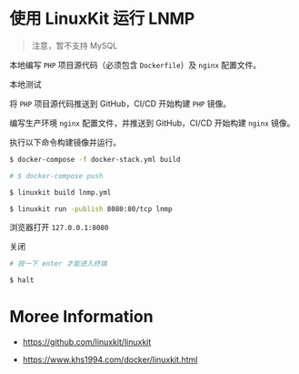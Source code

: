 # 使用 LinuxKit 运行 LNMP

>注意，暂不支持 MySQL

本地编写 `PHP` 项目源代码（必须包含 `Dockerfile`）及 `nginx` 配置文件。

本地测试

将 `PHP` 项目源代码推送到 GitHub，CI/CD 开始构建 `PHP` 镜像。

编写生产环境 `nginx` 配置文件，并推送到 GitHub，CI/CD 开始构建 `nginx` 镜像。

执行以下命令构建镜像并运行。

```bash
$ docker-compose -f docker-stack.yml build

# $ docker-compose push

$ linuxkit build lnmp.yml

$ linuxkit run -publish 8080:80/tcp lnmp
```

浏览器打开 `127.0.0.1:8080`

关闭

```bash
# 按一下 enter 才能进入终端

$ halt
```

# Moree Information

* https://github.com/linuxkit/linuxkit

* https://www.khs1994.com/docker/linuxkit.html

